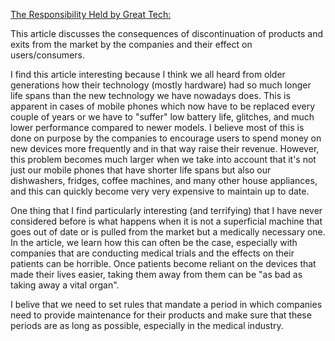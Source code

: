 [The Responsibility Held by Great Tech:](https://medium.com/predict/the-responsibility-held-by-great-tech-3063d8e9f168)


This article discusses the consequences of discontinuation of products and exits from the market by the companies and their effect on users/consumers. 

I find this article interesting because I think we all heard from older generations how their technology (mostly hardware) had so much longer life spans than the new technology we have nowadays does. This is apparent in cases of mobile phones which now have to be replaced every couple of years or we have to "suffer" low battery life, glitches, and much lower performance compared to newer models. I believe most of this is done on purpose by the companies to encourage users to spend money on new devices more frequently and in that way raise their revenue. However, this problem becomes much larger when we take into account that it's not just our mobile phones that have shorter life spans but also our dishwashers, fridges, coffee machines, and many other house appliances, and this can quickly become very very expensive to maintain up to date. 

One thing that I find particularly interesting (and terrifying) that I have never considered before is what happens when it is not a superficial machine that goes out of date or is pulled from the market but a medically necessary one. In the article, we learn how this can often be the case, especially with companies that are conducting medical trials and the effects on their patients can be horrible. Once patients become reliant on the devices that made their lives easier, taking them away from them can be "as bad as taking away a vital organ". 

I belive that we need to set rules that mandate a period in which companies need to provide maintenance for their products and make sure that these periods are as long as possible, especially in the medical industry.

